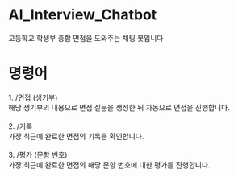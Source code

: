 # AI_Interview_Chatbot
고등학교 학생부 종합 면접을 도와주는 채팅 봇입니다

<h1>명령어</h1>
1. /면접 (생기부) <br>
해당 생기부의 내용으로 면접 질문을 생성한 뒤 자동으로 면접을 진행합니다. <br>
<br>
2. /기록 <br>
가장 최근에 완료한 면접의 기록을 확인합니다.<br>
<br>
3. /평가 (문항 번호)<br>
가장 최근에 완료한 면접의 해당 문항 번호에 대한 평가를 진행합니다.
